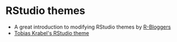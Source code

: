 # RStudio themes

- A great introduction to modifying RStudio themes by [R-Bloggers](https://www.r-bloggers.com/make-rstudio-look-the-way-you-want-because-beauty-matters/)
- [Tobias Krabel's RStudio theme](https://github.com/tkrabel/rstudio_atom_theme)
